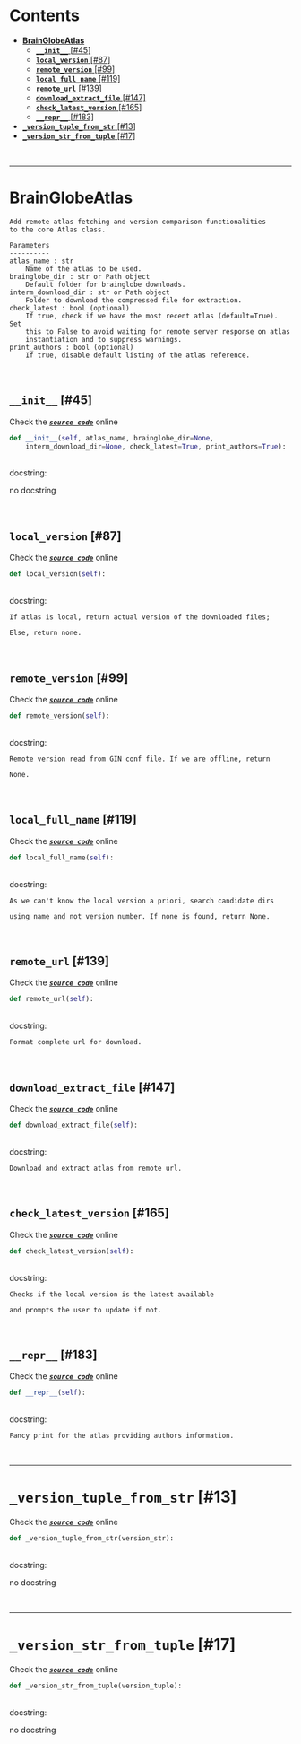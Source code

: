 



Contents
========

* [**BrainGlobeAtlas**](#brainglobeatlas)
	* [**`__init__`** [#45]](#__init__-45)
	* [**`local_version`** [#87]](#local_version-87)
	* [**`remote_version`** [#99]](#remote_version-99)
	* [**`local_full_name`** [#119]](#local_full_name-119)
	* [**`remote_url`** [#139]](#remote_url-139)
	* [**`download_extract_file`** [#147]](#download_extract_file-147)
	* [**`check_latest_version`** [#165]](#check_latest_version-165)
	* [**`__repr__`** [#183]](#__repr__-183)
* [**`_version_tuple_from_str`** [#13]](#_version_tuple_from_str-13)
* [**`_version_str_from_tuple`** [#17]](#_version_str_from_tuple-17)


&nbsp;

--------
# **BrainGlobeAtlas**


```
Add remote atlas fetching and version comparison functionalities
to the core Atlas class.

Parameters
----------
atlas_name : str
    Name of the atlas to be used.
brainglobe_dir : str or Path object
    Default folder for brainglobe downloads.
interm_download_dir : str or Path object
    Folder to download the compressed file for extraction.
check_latest : bool (optional)
    If true, check if we have the most recent atlas (default=True). Set
    this to False to avoid waiting for remote server response on atlas
    instantiation and to suppress warnings.
print_authors : bool (optional)
    If true, disable default listing of the atlas reference.
```

&nbsp;
## **`__init__`** [#45]
  
Check the [***``source code``***](https://github.com/brainglobe/bg-atlasapi/blob/master/bg_atlasapi/bg_atlas.py#L45) online

```python
def __init__(self, atlas_name, brainglobe_dir=None,
    interm_download_dir=None, check_latest=True, print_authors=True):
```

&nbsp;  
docstring:

no docstring

&nbsp;
## **`local_version`** [#87]
  
Check the [***``source code``***](https://github.com/brainglobe/bg-atlasapi/blob/master/bg_atlasapi/bg_atlas.py#L87) online

```python
def local_version(self):
```

&nbsp;  
docstring:

```text
If atlas is local, return actual version of the downloaded files;

Else, return none.

```

&nbsp;
## **`remote_version`** [#99]
  
Check the [***``source code``***](https://github.com/brainglobe/bg-atlasapi/blob/master/bg_atlasapi/bg_atlas.py#L99) online

```python
def remote_version(self):
```

&nbsp;  
docstring:

```text
Remote version read from GIN conf file. If we are offline, return

None.

```

&nbsp;
## **`local_full_name`** [#119]
  
Check the [***``source code``***](https://github.com/brainglobe/bg-atlasapi/blob/master/bg_atlasapi/bg_atlas.py#L119) online

```python
def local_full_name(self):
```

&nbsp;  
docstring:

```text
As we can't know the local version a priori, search candidate dirs

using name and not version number. If none is found, return None.

```

&nbsp;
## **`remote_url`** [#139]
  
Check the [***``source code``***](https://github.com/brainglobe/bg-atlasapi/blob/master/bg_atlasapi/bg_atlas.py#L139) online

```python
def remote_url(self):
```

&nbsp;  
docstring:

```text
Format complete url for download.

```

&nbsp;
## **`download_extract_file`** [#147]
  
Check the [***``source code``***](https://github.com/brainglobe/bg-atlasapi/blob/master/bg_atlasapi/bg_atlas.py#L147) online

```python
def download_extract_file(self):
```

&nbsp;  
docstring:

```text
Download and extract atlas from remote url.

```

&nbsp;
## **`check_latest_version`** [#165]
  
Check the [***``source code``***](https://github.com/brainglobe/bg-atlasapi/blob/master/bg_atlasapi/bg_atlas.py#L165) online

```python
def check_latest_version(self):
```

&nbsp;  
docstring:

```text
Checks if the local version is the latest available

and prompts the user to update if not.

```

&nbsp;
## **`__repr__`** [#183]
  
Check the [***``source code``***](https://github.com/brainglobe/bg-atlasapi/blob/master/bg_atlasapi/bg_atlas.py#L183) online

```python
def __repr__(self):
```

&nbsp;  
docstring:

```text
Fancy print for the atlas providing authors information.

```

&nbsp;

--------
# **`_version_tuple_from_str`** [#13]
  
Check the [***``source code``***](https://github.com/brainglobe/bg-atlasapi/blob/master/bg_atlasapi/bg_atlas.py#L13) online

```python
def _version_tuple_from_str(version_str):
```

&nbsp;  
docstring:

no docstring

&nbsp;

--------
# **`_version_str_from_tuple`** [#17]
  
Check the [***``source code``***](https://github.com/brainglobe/bg-atlasapi/blob/master/bg_atlasapi/bg_atlas.py#L17) online

```python
def _version_str_from_tuple(version_tuple):
```

&nbsp;  
docstring:

no docstring